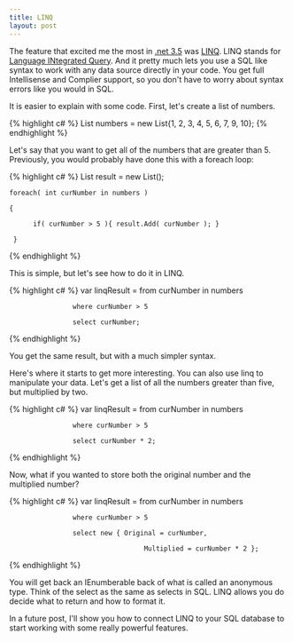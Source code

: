 ```yaml
--- 
title: LINQ
layout: post
---
```

The feature that excited me the most in [.net 3.5](http://msdn.microsoft.com/en-us/netframework/default.aspx) was [LINQ](http://msdn.microsoft.com/en-us/netframework/aa904594.aspx). LINQ stands for <a class="zem_slink" href="http://en.wikipedia.org/wiki/Language_Integrated_Query" title="Language Integrated Query" rel="wikipedia">Language INtegrated Query</a>. And it pretty much lets you use a SQL like syntax to work with any data source directly in your code. You get full Intellisense and Complier support, so you don't have to worry about syntax errors like you would in SQL. 
It is easier to explain with some code. First, let's create a list of numbers.
    {% highlight c# %}
    List<int> numbers = new List<int>{1, 2, 3, 4, 5, 6, 7, 9, 10};{% endhighlight %}

Let's say that you want to get all of the numbers that are greater than 5. Previously, you would probably have done this with a foreach loop:
    {% highlight c# %}
    List<int> result = new List<int>();
    foreach( int curNumber in numbers )
    {
          if( curNumber > 5 ){ result.Add( curNumber ); }
     }{% endhighlight %}

This is simple, but let's see how to do it in LINQ.
{% highlight c# %}
    var linqResult = from curNumber in numbers
                    where curNumber > 5
                    select curNumber;
{% endhighlight %}

You get the same result, but with a much simpler syntax.

Here's where it starts to get more interesting. You can also use linq to manipulate your data. Let's get a list of all the numbers greater than five, but multiplied by two. 
{% highlight c# %}
    var linqResult = from curNumber in numbers
                    where curNumber > 5
                    select curNumber * 2;{% endhighlight %}

Now, what if you wanted to store both the original number and the multiplied number?
{% highlight c# %}
    var linqResult = from curNumber in numbers
                    where curNumber > 5
                    select new { Original = curNumber,
                                      Multiplied = curNumber * 2 };{% endhighlight %}

You will get back an IEnumberable back of what is called an anonymous type. Think of the select as the same as selects in SQL. LINQ allows you do decide what to return and how to format it.

In a future post, I'll show you how to connect LINQ to your SQL database to start working with some really powerful features.